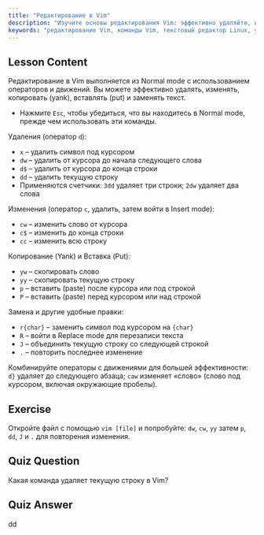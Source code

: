 ```yaml
---
title: "Редактирование в Vim"
description: "Изучите основы редактирования Vim: эффективно удаляйте, изменяйте, копируйте и вставляйте текст. Освойте основные команды Vim для начинающих и улучшите свои навыки редактирования текста в Linux."
keywords: "редактирование Vim, команды Vim, текстовый редактор Linux, учебник Vim, руководство Vim, Vim для начинающих, команда dd, удаление Vim"
---
```


## Lesson Content

Редактирование в Vim выполняется из Normal mode с использованием операторов и движений. Вы можете эффективно удалять, изменять, копировать (yank), вставлять (put) и заменять текст.

- Нажмите `Esc`, чтобы убедиться, что вы находитесь в Normal mode, прежде чем использовать эти команды.

Удаления (оператор `d`):

- `x` – удалить символ под курсором
- `dw` – удалить от курсора до начала следующего слова
- `d$` – удалить от курсора до конца строки
- `dd` – удалить текущую строку
- Применяются счетчики: `3dd` удаляет три строки; `2dw` удаляет два слова

Изменения (оператор `c`, удалить, затем войти в Insert mode):

- `cw` – изменить слово от курсора
- `c$` – изменить до конца строки
- `cc` – изменить всю строку

Копирование (Yank) и Вставка (Put):

- `yw` – скопировать слово
- `yy` – скопировать текущую строку
- `p` – вставить (paste) после курсора или под строкой
- `P` – вставить (paste) перед курсором или над строкой

Замена и другие удобные правки:

- `r{char}` – заменить символ под курсором на `{char}`
- `R` – войти в Replace mode для перезаписи текста
- `J` – объединить текущую строку со следующей строкой
- `.` – повторить последнее изменение

Комбинируйте операторы с движениями для большей эффективности: `d}` удаляет до следующего абзаца; `caw` изменяет «слово» (слово под курсором, включая окружающие пробелы).

## Exercise

Откройте файл с помощью `vim [file]` и попробуйте: `dw`, `cw`, `yy` затем `p`, `dd`, `J` и `.` для повторения изменения.

## Quiz Question

Какая команда удаляет текущую строку в Vim?

## Quiz Answer

dd
